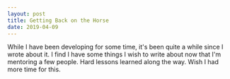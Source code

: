 ```yaml
---
layout: post
title: Getting Back on the Horse
date: 2019-04-09
---
```


While I have been developing for some time, it's been quite a while since I wrote about it. I find I have some things I wish to write about now that I'm mentoring a few people. Hard lessons learned along the way. Wish I had more time for this.
